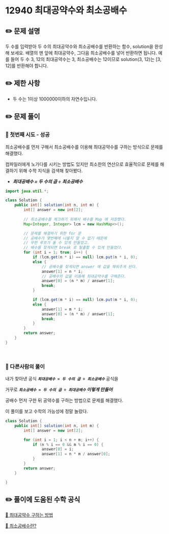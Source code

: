 # 12940 최대공약수와 최소공배수

## ✏️ **문제 설명**

두 수를 입력받아 두 수의 최대공약수와 최소공배수를 반환하는 함수, solution을 완성해 보세요. 배열의 맨 앞에 최대공약수, 그다음 최소공배수를 넣어 반환하면 됩니다. 예를 들어 두 수 3, 12의 최대공약수는 3, 최소공배수는 12이므로 solution(3, 12)는 [3, 12]를 반환해야 합니다.

## ✏️ 제한 사항

- 두 수는 1이상 1000000이하의 자연수입니다.

## ✏️ 문제 풀이

### 📍 첫번째 시도 - 성공

최소공배수를 먼저 구해서 최소공배수를 이용해 최대공약수를 구하는 방식으로 문제를 해결했다.

컴파일러에게 노가다를 시키는 방법도 있지만 최소한의 연산으로 효율적으로 문제를 해결하기 위해 수학 지식을 검색해 찾아봤다.

- ***최대공배수 = 두 수의 곱 ÷ 최소공배수***

```java
import java.util.*;

class Solution {
    public int[] solution(int n, int m) {
        int[] answer = new int[2];
        
        // 최소공배수를 체크하기 위해서 배수를 Map 에 저장했다.
        Map<Integer, Integer> lcm = new HashMap<>();

        // 문제를 해결하기 위한 for 문
        // 공배수가 몇번째에 나올지 알 수 없기 때문에
        // 무한 루프가 돌 수 있게 만들었고.
        // 배수를 찾게되면 break 로 탈출할 수 있게 만들었다.
        for (int i = 1; true; i++) {
            if (lcm.get(n * i) == null) lcm.put(n * i, 0);
            else {
                // 공배수를 찾게되면 answer 에 값을 채워주게 된다.
                answer[1] = n * i;
                // 공배수의 값을 이용해 최대공약수를 구해준다.
                answer[0] = (n * m) / answer[1];
                break;
            }

            if (lcm.get(m * i) == null) lcm.put(m * i, 0);
            else {
                answer[1] = m * i;
                answer[0] = (n * m) / answer[1];
                break;
            }
        }
        return answer;
    }
}
```

<br>

### 📍 다른사람의 풀이

내가 찾아낸 공식 ***`최대공배수 = 두 수의 곱 ÷ 최소공배수`*** 공식을 

거꾸로 ***`최소공배수 = 두 수의 곱 ÷ 최대공배수` 이렇게 만들어***

공배수 먼저 구한 뒤 공약수를 구하는 방법으로 문제를 해결했다.

이 풀이를 보고 수학의 가능성에 정말 놀랐다.

```java
class Solution {
    public int[] solution(int n, int m) {
        int[] answer = new int[2];

        for (int i = 1; i < n + m; i++) {
            if (n % i == 0 && m % i == 0) {
                answer[0] = i;
                answer[1] = n * m / answer[0];
            }
        }
        return answer;
    }

}
```

## ✏️ 풀이에 도움된 수학 공식

[🔗 최대공약수 구하는 방법](https://ourcalc.com/gcd-calculator/)

[🔗 최소공배수란?](https://luran.me/275)